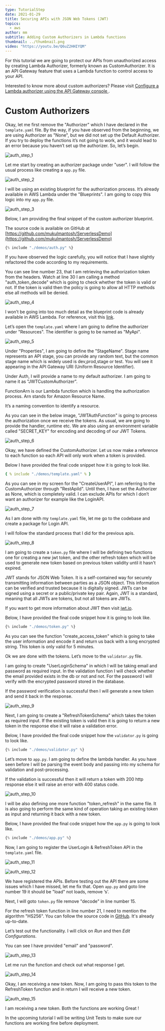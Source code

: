 ```yaml
---
type: TutorialStep
date: 2021-01-29
title: Securing APIs with JSON Web Tokens (JWT)
topics:
  - aws
author: mm
subtitle: Adding Custom Authorizers in Lambda functions
thumbnail: ../thumbnail.png
video: "https://youtu.be/Q6uZ2HHIYQM"
---
```


For this tutorial we are going to protect our APIs from unauthorized access by creating Lambda Authorizer, formerly known as CustomAuthorizer.
It is an API Gateway feature that uses a Lambda function to control access to your API.

Interested to know more about custom authorizers? Please visit [Configure a Lambda authorizer using the API Gateway console
](https://docs.aws.amazon.com/apigateway/latest/developerguide/configure-api-gateway-lambda-authorization-with-console.html).

# Custom Authorizers

Okay, let me first remove the "Authorizer" which I have declared in the `template.yaml` file. By the way, if you have observed from the beginning, we are using Authorizer as "None", but we did not set up the Default Authorizer. If you try to deploy the functions it’s not going to work, and it would lead to an error because you haven’t set up the authorizer. So, let’s begin.

![auth_step_1](steps/step1.png)

Let me start by creating an authorizer package under "user". I
will follow the usual process like creating a `app.py` file.

![auth_step_2](steps/step2.png)

I will be using an existing blueprint for the authorization process.
It’s already available in AWS Lambda under the "Blueprints". I
am going to copy this logic into my `app.py` file.

![auth_step_3](steps/step3.png)

Below, I am providing the final snippet of the custom authorizer blueprint.

The source code is available on GitHub at [https://github.com/mukulmantosh/ServerlessDemo](https://github.com/mukulmantosh/ServerlessDemo)

```python
{% include "./demos/auth.py" %}
```

If you have observed the logic carefully, you will notice that I have slightly refactored the code according to my requirements.

You can see line number 23, that I am retrieving the authorization token from the headers. Watch at line 30 I am calling a method "auth_token_decode" which is going to check whether the token is valid or not. If the token is valid then the policy is going to allow all HTTP methods else all methods will be denied.

![auth_step_4](steps/step4.png)

I won’t be going into too much detail as the blueprint code is already available in AWS Lambda. For reference, visit this [link](https://github.com/awslabs/aws-apigateway-lambda-authorizer-blueprints).

Let’s open the `template.yaml` where I am going to define the authorizer under "Resources".
The identifier is going to be named as "MyApi".

![auth_step_5](steps/step5.png)

Under "Properties", I am going to define the "StageName". Stage name represents an API stage, you can provide any random text, but the common stage name
which is widely used is dev,prod,stage or test. You will see it appearing in the API Gateway URI (Uniform Resource Identifier).

Under Auth, I will provide a name to my default authorizer. I am going to name it as "JWTCustomAuthorizer".

FunctionArn is our Lambda function which is handling the authorization process. Arn stands for Amazon Resource Name.

It’s a naming convention to identify a resource.

As you can see in the below image, "JWTAuthFunction" is going to process the authorization once we receive the tokens. As usual, we are going to provide the
handler, runtime etc. We are also using an environment variable called "SECRET_KEY" for encoding and decoding of our JWT Tokens.

![auth_step_6](steps/step6.png)

Okay, we have defined the CustomAuthorizer. Let us now make a reference to each function so each API will only work when a token is provided.

Below I have provided the final code snippet how it is going to look like.

```yaml
{ % include "./demos/template.yaml" % }
```

As you can see in my screen for the "CreateUserAPI", I am referring to the CustomAuthorizer through "RestApiId". Until then, I have
set the Authorizer as None, which is completely valid. I can exclude APIs for which I don’t want an authorizer for example
like the LoginAPI.

![auth_step_7](steps/step7.png)

As I am done with my `template.yaml` file, let me go to the codebase and create a package for Login API.

I will follow the standard process that I did for the previous apis.

![auth_step_8](steps/step8.png)

I am going to create a `token.py` file where I will be defining two functions one for creating a new jwt token, and the other refresh token which will be used to generate new token based on previous token validity until it hasn't expired.

JWT stands for JSON Web Token. It is a self-contained way for securely transmitting information between parties as a JSON object. This information can be verified and trusted because it is digitally signed. JWTs can be signed using a secret or a public/private key pair. Again, JWT is a standard, meaning that all JWTs are tokens, but not all tokens are JWTs.

If you want to get more information about JWT then visit [jwt.io](https://jwt.io/).

Below, I have provided the final code snippet how it is going to look like.

```python
{% include "./demos/token.py" %}
```

As you can see the function "create_access_token" which is going to take the user information and encode it and return us back with a long encrypted string. This token is only valid for 5 minutes.

Ok we are done with the tokens. Let’s move to the `validator.py` file.

I am going to create "UserLoginSchema" in which I will be taking email and password as required input. In the validation function I will check whether the email provided exists in the db or not and not. For the password I will verify with the encrypted password stored in the database.

If the password verification is successful then I will generate a new token
and send it back in the response.

![auth_step_9](steps/step9.png)

Next, I am going to create a "RefreshTokenSchema" which takes the token as required input. If the existing token is valid then it is going to return a new token in the response else it will raise a validation error.

Below, I have provided the final code snippet how the `validator.py` is going to look like.

```python
{% include "./demos/validator.py" %}
```

Let’s move to `app.py`. I am going to define the lambda handler.
As you have seen before I will be parsing the event body and passing into my
schema for validation and post-processing.

If the validation is successful then it will return a token with
200 http response else it will raise an error with 400 status code.

![auth_step_10](steps/step10.png)

I will be also defining one more function "token_refresh" in the same file.
It is also going to perform the same kind of operation taking an existing token as input and returning it back with a new token.

Below, I have provided the final code snippet how the `app.py` is going to look like.

```python
{% include "./demos/app.py" %}
```

Now, I am going to register the UserLogin & RefreshToken API in
the `template.yaml` file.

![auth_step_11](steps/step11.png)

![auth_step_12](steps/step12.png)

We have registered the APIs. Before testing out the API there are some issues which I have missed, let me fix that. Open `app.py` and goto line number 19 it should be "load" not loads, remove ‘s’.

Next, I will goto `token.py` file remove "decode" in line number 15.

For the refresh token function in line number 21, I need to
mention the algorithm "HS256". You can follow the source code in [GitHub](https://github.com/mukulmantosh/ServerlessDemo).
It's already up-to-date.

Let’s test out the functionality. I will click on _Run_ and then _Edit Configurations_.

You can see I have provided "email" and "password".

![auth_step_13](steps/step13.png)

Let me run the function and check out what response I get.

![auth_step_14](steps/step14.png)

Okay, I am receiving a new token. Now, I am going to pass this token to the RefreshToken function and in return I will receive a new token.

![auth_step_15](steps/step15.png)

I am receiving a new token. Both the functions are working Great !

In the upcoming tutorial I will be writing Unit Tests to make sure our functions are working fine before deployment.
